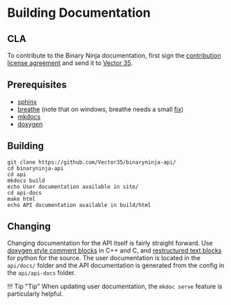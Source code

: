 # Building Documentation

## CLA

To contribute to the Binary Ninja documentation, first sign the [contribution license agreement] and send it to [Vector 35].

## Prerequisites

- [sphinx]
- [breathe] (note that on windows, breathe needs a small [fix])
- [mkdocs]
- [doxygen]


## Building

    git clone https://github.com/Vector35/binaryninja-api/
    cd binaryninja-api
    cd api
    mkdocs build
    echo User documentation available in site/
    cd api-docs
    make html
    echo API documentation available in build/html

## Changing
Changing documentation for the API itself is fairly straight forward. Use [doxygen style comment blocks](https://www.stack.nl/~dimitri/doxygen/manual/docblocks.html) in C++ and C, and [restructured text blocks](http://thomas-cokelaer.info/tutorials/sphinx/docstring_python.html) for python for the source. The user documentation is located in the `api/docs/` folder and the API documentation is generated from the config in the `api/api-docs` folder.

!!! Tip "Tip"
    When updating user documentation, the `mkdoc serve` feature is particularly helpful.

[contribution license agreement]: https://binary.ninja/cla.pdf
[Vector 35]: https://vector35.com/
[fix]: https://github.com/michaeljones/breathe/issues/271
[mkdocs]: http://www.mkdocs.org/
[breathe]: https://github.com/michaeljones/breathe
[sphinx]: http://www.sphinx-doc.org/en/stable/index.html
[doxygen]: http://www.stack.nl/~dimitri/doxygen/
[doxblocks]: doxygen
